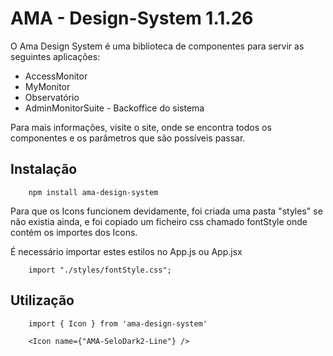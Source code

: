 # AMA - Design-System 1.1.26

O Ama Design System é uma biblioteca de componentes para servir as seguintes aplicações:

- AccessMonitor
- MyMonitor
- Observatório
- AdminMonitorSuite - Backoffice do sistema

Para mais informações, visite o site, onde se encontra todos os componentes e os parâmetros que são possíveis passar.

## Instalação
```
    npm install ama-design-system
```

Para que os Icons funcionem devidamente, foi criada uma pasta "styles" se não existia ainda, e foi copiado um ficheiro css
chamado fontStyle onde contém os importes dos Icons.

É necessário importar estes estilos no App.js ou App.jsx

```
    import "./styles/fontStyle.css";
```


## Utilização
```
    import { Icon } from 'ama-design-system'

    <Icon name={"AMA-SeloDark2-Line"} />
```
